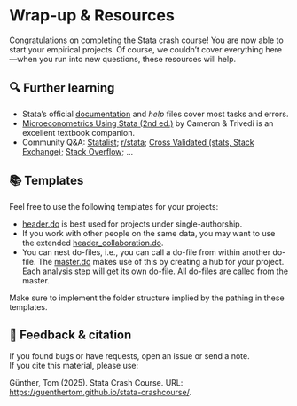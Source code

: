 # Wrap-up & Resources

Congratulations on completing the Stata crash course! You are now able to start your empirical projects. Of course, we couldn’t cover everything here—when you run into new questions, these resources will help.

## 🔍 Further learning

- Stata’s official [documentation](https://www.stata.com/documentation/) and *help* files cover most tasks and errors.
- [Microeconometrics Using Stata (2nd ed.)](https://www.stata.com/bookstore/microeconometrics-stata/) by Cameron & Trivedi is an excellent textbook companion.
- Community Q&A: [Statalist](https://www.statalist.org/); [r/stata](https://www.reddit.com/r/stata/); [Cross Validated (stats, Stack Exchange)](https://stats.stackexchange.com/); [Stack Overflow](https://stackoverflow.com/); ...

## 📚 Templates

Feel free to use the following templates for your projects:

- [header.do](header.do) is best used for projects under single-authorship.
- If you work with other people on the same data, you may want to use the extended [header_collaboration.do](header_collaboration.do).
- You can nest do-files, i.e., you can call a do-file from within another do-file. The [master.do](master.do) makes use of this by creating a hub for your project. Each analysis step will get its own do-file. All do-files are called from the master.

Make sure to implement the folder structure implied by the pathing in these templates.

## 📝 Feedback & citation

If you found bugs or have requests, open an issue or send a note. <br>
If you cite this material, please use:

Günther, Tom (2025). Stata Crash Course. URL: <https://guenthertom.github.io/stata-crashcourse/>.

<span style="display:block; margin-top:4em;"></span>